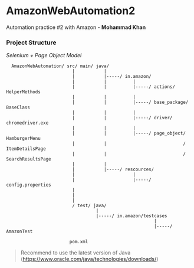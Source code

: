 # AmazonWebAutomation2
Automation practice #2 with Amazon - **Mohammad Khan**

### Project Structure
 
 *Selenium + Page Object Model*
    
      AmazonWebAutomation/ src/ main/ java/ 
                             |           |
                             |           |-----/ in.amazon/
                             |           |          |
                             |           |          |-----/ actions/ HelperMethods
                             |           |          |
                             |           |          |-----/ base_package/ BaseClass
                             |           |          |
                             |           |          |-----/ driver/ chromedriver.exe
                             |           |          |
                             |           |          |-----/ page_object/ HamburgerMenu
                             |           |                             / ItemDetailsPage
                             |           |                             / SearchResultsPage
                             |           |
                             |           |-----/ rescources/
                             |                      |
                             |                      |-----/ config.properties
                             |                             
                             |                             
                             |                            
                             / test/ java/
                                      |
                                      |-----/ in.amazon/testcases
                                                            |
                                                            |-----/ AmazonTest
                         
                            pom.xml



> Recommend to use the latest version of Java (https://www.oracle.com/java/technologies/downloads/)


